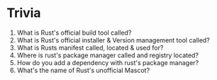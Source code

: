 # Trivia
1. What is Rust's official build tool called?
2. What is Rust's official installer & Version management tool called?
3. What is Rusts manifest called, located & used for?
4. Where is rust's package manager called and registry located?
5. How do you add a dependency with rust's package manager?
6. What's the name of Rust's unofficial Mascot?